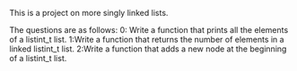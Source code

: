 This is a project on more singly linked lists.

The questions are as follows:
0: Write a function that prints all the elements of a listint_t list.
1:Write a function that returns the number of elements in a linked listint_t list.
2:Write a function that adds a new node at the beginning of a listint_t list.
